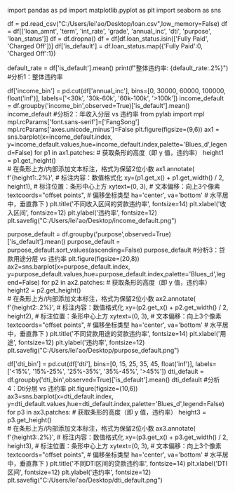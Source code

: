import pandas as pd
import matplotlib.pyplot as plt
import seaborn as sns

df = pd.read_csv("C:/Users/lei'ao/Desktop/loan.csv",low_memory=False)
df = df[['loan_amnt', 'term', 'int_rate', 'grade', 'annual_inc', 'dti', 'purpose', 'loan_status']]
df = df.dropna()
df = df[df.loan_status.isin(['Fully Paid', 'Charged Off'])]
df['is_default'] = df.loan_status.map({'Fully Paid':0, 'Charged Off':1})

default_rate = df['is_default'].mean()
print(f"整体违约率: {default_rate:.2%}") #分析1：整体违约率

df['income_bin'] = pd.cut(df['annual_inc'], bins=[0, 30000, 60000, 100000, float('inf')], 
                          labels=['<30k', '30k-60k', '60k-100k', '>100k'])
income_default = df.groupby('income_bin',observed=True)['is_default'].mean()
income_default                          #分析2：年收入分层 vs 违约率
from pylab import mpl
mpl.rcParams['font.sans-serif']=['FangSong']
mpl.rcParams['axes.unicode_minus']=False
plt.figure(figsize=(9,6))
ax1 = sns.barplot(x=income_default.index, y=income_default.values,hue=income_default.index,palette='Blues_d',legend=False)
for p1 in ax1.patches:
    # 获取条形的高度（即 y 值，违约率）
    height1 = p1.get_height()  
    # 在条形上方/内部添加文本标注，格式为保留2位小数
    ax1.annotate(
        f'{height1:.2%}',  # 标注内容：数值格式化
        xy=(p1.get_x() + p1.get_width() / 2, height1),  # 标注位置：条形中心上方
        xytext=(0, 3),  # 文本偏移：向上3个像素
        textcoords="offset points",  # 偏移坐标类型
        ha='center', va='bottom'  # 水平居中，垂直靠下
    )
plt.title('不同收入区间的贷款违约率', fontsize=14)
plt.xlabel('收入区间', fontsize=12)
plt.ylabel('违约率', fontsize=12)
plt.savefig("C:/Users/lei'ao/Desktop/income_default.png")

purpose_default = df.groupby('purpose',observed=True)['is_default'].mean()
purpose_default = purpose_default.sort_values(ascending=False)
purpose_default       #分析3：贷款用途分层 vs 违约率
plt.figure(figsize=(20,8))
ax2=sns.barplot(x=purpose_default.index, y=purpose_default.values,hue=purpose_default.index,palette='Blues_d',legend=False)
for p2 in ax2.patches:
    # 获取条形的高度（即 y 值，违约率）
    height2 = p2.get_height()  
    # 在条形上方/内部添加文本标注，格式为保留2位小数
    ax2.annotate(
        f'{height2:.2%}',  # 标注内容：数值格式化
        xy=(p2.get_x() + p2.get_width() / 2, height2),  # 标注位置：条形中心上方
        xytext=(0, 3),  # 文本偏移：向上3个像素
        textcoords="offset points",  # 偏移坐标类型
        ha='center', va='bottom'  # 水平居中，垂直靠下
    )
plt.title('不同贷款用途的贷款违约率', fontsize=14)
plt.xlabel('用途', fontsize=12)
plt.ylabel('违约率', fontsize=12)
plt.savefig("C:/Users/lei'ao/Desktop/purpose_default.png")

df['dti_bin'] = pd.cut(df['dti'], bins=[0, 15, 25, 35, 45, float('inf')], 
                          labels=['<15%', '15%-25%', '25%-35%', '35%-45%', '>45%'])
dti_default = df.groupby('dti_bin',observed=True)['is_default'].mean()
dti_default                          #分析4：Dti分层 vs 违约率
plt.figure(figsize=(10,6))
ax3=sns.barplot(x=dti_default.index, y=dti_default.values,hue=dti_default.index,palette='Blues_d',legend=False)
for p3 in ax3.patches:
    # 获取条形的高度（即 y 值，违约率）
    height3 = p3.get_height()  
    # 在条形上方/内部添加文本标注，格式为保留2位小数
    ax3.annotate(
        f'{height3:.2%}',  # 标注内容：数值格式化
        xy=(p3.get_x() + p3.get_width() / 2, height3),  # 标注位置：条形中心上方
        xytext=(0, 3),  # 文本偏移：向上3个像素
        textcoords="offset points",  # 偏移坐标类型
        ha='center', va='bottom'  # 水平居中，垂直靠下
    )
plt.title('不同DTI区间的贷款违约率', fontsize=14)
plt.xlabel('DTI区间', fontsize=12)
plt.ylabel('违约率', fontsize=12)
plt.savefig("C:/Users/lei'ao/Desktop/dti_default.png")
